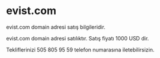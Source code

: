 # evist.com
evist.com domain adresi satış bilgileridir.

evist.com domain adresi satılıktır.
Satış fiyatı 1000 USD dir.

Tekliflerinizi 505 805 95 59 telefon numarasına iletebilirsizin.
